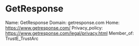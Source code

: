 
# GetResponse

Name: GetResponse
Domain: getresponse.com
Home: https://www.getresponse.com/
Privacy_policy: https://www.getresponse.com/legal/privacy.html
Member_of: TrustE_TrustArc
